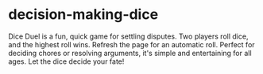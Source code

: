 # decision-making-dice
Dice Duel is a fun, quick game for settling disputes. Two players roll dice, and the highest roll wins. Refresh the page for an automatic roll. Perfect for deciding chores or resolving arguments, it's simple and entertaining for all ages. Let the dice decide your fate!
